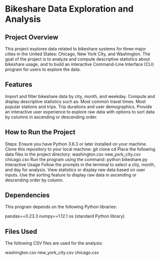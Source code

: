# Bikeshare Data Exploration and Analysis
## Project Overview
This project explores data related to bikeshare systems for three major cities in the United States: Chicago, New York City, and Washington. 
The goal of the project is to analyze and compute descriptive statistics about bikeshare usage, 
and to build an interactive Command-Line Interface (CLI) program for users to explore the data.

## Features
Import and filter bikeshare data by city, month, and weekday.
Compute and display descriptive statistics such as:
Most common travel times.
Most popular stations and trips.
Trip durations and user demographics.
Provide an interactive user experience to explore raw data with options to sort data by columns in ascending or descending order.


## How to Run the Project
Steps:
Ensure you have Python 3.6.3 or later installed on your machine.
Clone this repository to your local machine:
git clone <repository-url>
cd <repository-folder>
Place the following data files in the project directory:
washington.csv
new_york_city.csv
chicago.csv
Run the program using the command:
python bikeshare.py
Interactive Usage
Follow the prompts in the terminal to select a city, month, and day for analysis.
View statistics or display raw data based on user inputs.
Use the sorting feature to display raw data in ascending or descending order by column.

## Dependencies
This program depends on the following Python libraries:

pandas==0.23.3
numpy==1.12.1
os (standard Python library)
## Files Used
The following CSV files are used for the analysis:

washington.csv
new_york_city.csv
chicago.csv